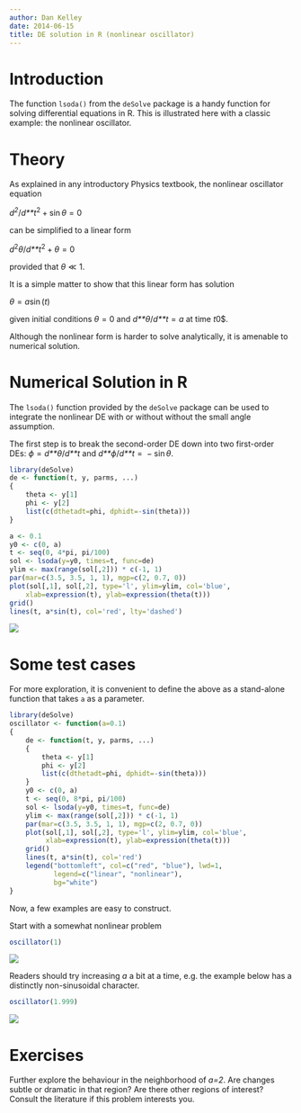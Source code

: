 ```yaml
---
author: Dan Kelley
date: 2014-06-15
title: DE solution in R (nonlinear oscillator)
---
```


# Introduction

The function `lsoda()` from the `deSolve` package is a handy function for
solving differential equations in R. This is illustrated here with a classic
example: the nonlinear oscillator.

# Theory

As explained in any introductory Physics textbook, the nonlinear oscillator
equation

*d*<sup>*2*</sup>/*d**t*<sup>2</sup> + sin *θ* = 0

can be simplified to a linear form

*d*<sup>2</sup>*θ*/*d**t*<sup>2</sup> + *θ* = 0

provided that *θ* ≪ 1.

It is a simple matter to show that this linear form has solution

*θ* = *a*sin (*t*)

given initial conditions *θ* = 0 and *d**θ*/*d**t* = *a* at time *t*0$.

Although the nonlinear form is harder to solve analytically, it is amenable to
numerical solution.

# Numerical Solution in R

The `lsoda()` function provided by the `deSolve` package can be used to
integrate the nonlinear DE with or without without the small angle assumption.

The first step is to break the second-order DE down into two first-order DEs:
*ϕ* = *d**θ*/*d**t* and *d**ϕ*/*d**t* =  − sin *θ*.

```R
library(deSolve)
de <- function(t, y, parms, ...)
{
    theta <- y[1]
    phi <- y[2]
    list(c(dthetadt=phi, dphidt=-sin(theta)))
}

a <- 0.1
y0 <- c(0, a)
t <- seq(0, 4*pi, pi/100)
sol <- lsoda(y=y0, times=t, func=de)
ylim <- max(range(sol[,2])) * c(-1, 1)
par(mar=c(3.5, 3.5, 1, 1), mgp=c(2, 0.7, 0))
plot(sol[,1], sol[,2], type='l', ylim=ylim, col='blue',
    xlab=expression(t), ylab=expression(theta(t)))
grid()
lines(t, a*sin(t), col='red', lty='dashed')
```

![](/dek_blog/docs/assets/images/2014-06-15-nonlinear-oscillator_files/unnamed-chunk-1-1.png)

# Some test cases

For more exploration, it is convenient to define the above as a
stand-alone function that takes `a` as a parameter.

```R
library(deSolve)
oscillator <- function(a=0.1)
{
    de <- function(t, y, parms, ...)
    {
        theta <- y[1]
        phi <- y[2]
        list(c(dthetadt=phi, dphidt=-sin(theta)))
    }
    y0 <- c(0, a)
    t <- seq(0, 8*pi, pi/100)
    sol <- lsoda(y=y0, times=t, func=de)
    ylim <- max(range(sol[,2])) * c(-1, 1)
    par(mar=c(3.5, 3.5, 1, 1), mgp=c(2, 0.7, 0))
    plot(sol[,1], sol[,2], type='l', ylim=ylim, col='blue',
         xlab=expression(t), ylab=expression(theta(t)))
    grid()
    lines(t, a*sin(t), col='red')
    legend("bottomleft", col=c("red", "blue"), lwd=1,
           legend=c("linear", "nonlinear"),
           bg="white")
}
```

Now, a few examples are easy to construct.

Start with a somewhat nonlinear problem

```R
oscillator(1)
```

![](/dek_blog/docs/assets/images/2014-06-15-nonlinear-oscillator_files/unnamed-chunk-3-1.png)

Readers should try increasing $a$ a bit at a time, e.g. the example below has a
distinctly non-sinusoidal character.

```R
oscillator(1.999)
```

![](/dek_blog/docs/assets/images/2014-06-15-nonlinear-oscillator_files/unnamed-chunk-4-1.png)

# Exercises

Further explore the behaviour in the neighborhood of *a=2*. Are changes
subtle or dramatic in that region? Are there other regions of interest? Consult
the literature if this problem interests you.
